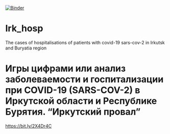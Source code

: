 
[![Binder](http://mybinder.org/badge.svg)](http://mybinder.org/repo/irkdoc/Irk_hosp)

# Irk_hosp
The cases of hospitalisations of patients with covid-19 sars-cov-2 in Irkutsk and Buryatia region


# Игры цифрами или анализ заболеваемости и госпитализации при COVID-19 (SARS-COV-2) в Иркутской области и Республике Бурятия. “Иркутский провал”

https://bit.ly/2X4Dr4C
